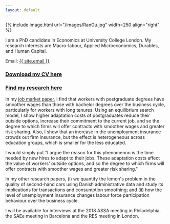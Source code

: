 ```yaml
---
layout: default
---
```


{% include image.html url="/images/RanGu.jpg" width=250 align="right" %}
<br>

I am a PhD candidate in Economics at University College London. My research interests are Macro-labour, Applied Microeconomics, Durables, and Human Capital.

Email: <a href="mailto:{{ site.email }}">{{ site.email }}</a>

### [Download my CV here](/cv/index.html)

### [Find my research here](/research/index.html)

In my [job market paper](https://drive.google.com/file/d/0B-yAdp5D_qlrLS12SURsTjFJdEU/view?usp=sharing), I find that workers with postgraduate degrees have smoother wages than those with bachelor degrees over the business cycle, particularly for workers with long tenures. Using an equilibrium search model, I show higher adaptation costs of postgraduates reduce their outside options, increase their commitment to the current job, and so the degree to which firms will offer contracts with smoother wages and greater risk sharing. Also, I show that an increase in the unemployment insurance crowds out firm insurance, but the effect is heterogeneous across education groups, which is smaller for the less educated.

I would simply put "I argue the reason for this phenomenon is the time needed by new hires to adapt to their jobs. These adaptation costs affect the value of workers' outside options, and so the degree to which firms will offer contracts with smoother wages and greater risk sharing."

In my other research papers, (i) we quantify the lemon's problem in the quality of second-hand cars using Danish administrative data and study its implications for transactions and consumption smoothing; and (ii) how the level of unemployment insurance changes labour force participation behaviour over the business cycle.

I will be available for interviews at the 2018 ASSA meeting in Philadelphia, the SAEe meeting in Barcelona and the RES meeting in London.
